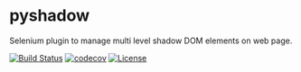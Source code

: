 # pyshadow
Selenium plugin to manage multi level shadow DOM elements on web page.

[![Build Status](https://travis-ci.org/sukgu/pyshadow.svg?branch=master)](https://travis-ci.org/sukgu/pyshadow "Travis CI")
[![codecov](https://codecov.io/gh/sukgu/pyshadow/branch/master/graph/badge.svg)](https://codecov.io/gh/sukgu/pyshadow)
[![License](https://img.shields.io/badge/License-Apache%202.0-blue.svg)](https://opensource.org/licenses/Apache-2.0)
